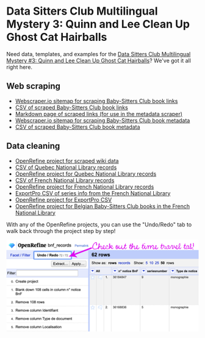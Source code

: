 # Data Sitters Club Multilingual Mystery 3: Quinn and Lee Clean Up Ghost Cat Hairballs
Need data, templates, and examples for the [Data Sitters Club Multilingual Mystery #3: Quinn and Lee Clean Up Ghost Cat Hairballs](https://datasittersclub.github.io/site/dscm3/)? We've got it all right here.

## Web scraping
* [Webscraper.io sitemap for scraping Baby-Sitters Club book links](bsc_fan_wiki_link_scraper.txt)
* [CSV of scraped Baby-Sitters Club book links](bsc_fan_wiki_link_scraper.csv)
* [Markdown page of scraped links (for use in the metadata scraper)](bsc_wiki_links.md)
* [Webscraper.io sitemap for scraping Baby-Sitters Club book metadata](bsc_book_metadata.txt)
* [CSV of scraped Baby-Sitters Club book metadata](bsc_book_metadata.csv)

## Data cleaning
* [OpenRefine project for scraped wiki data](bsc_book_metadata.openrefine.tar.gz)
* [CSV of Quebec National Library records](quebec_records.csv)
* [OpenRefine project for Quebec National Library records](quebec_records.openrefine.tar.gz)
* [CSV of French National Library records](bnf_data.csv)
* [OpenRefine project for French National Library records](bnf_records.openrefine.tar.gz)
* [ExportPro CSV of series info from the French National Library](ExportPro.csv)
* [OpenRefine project for ExportPro CSV](ExportPro.openrefine.tar.gz)
* [OpenRefine project for Belgian Baby-Sitters Club books in the French National Library](bnf_records_belgian.openrefine.tar.gz)

With any of the OpenRefine projects, you can use the "Undo/Redo" tab to walk back through the project step by step!

![Time travel in OpenRefine](openrefine_timetravel.png)